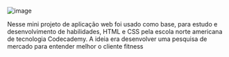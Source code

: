 ![image](https://github.com/user-attachments/assets/ea553a6a-e46f-4ca9-bbbe-4f9d4dd81a27)

Nesse mini projeto de aplicação web foi usado como base, para estudo e desenvolvimento de habilidades, HTML e CSS pela escola norte americana de tecnologia Codecademy. 
A ideia era desenvolver uma pesquisa de mercado para entender melhor o cliente fitness

